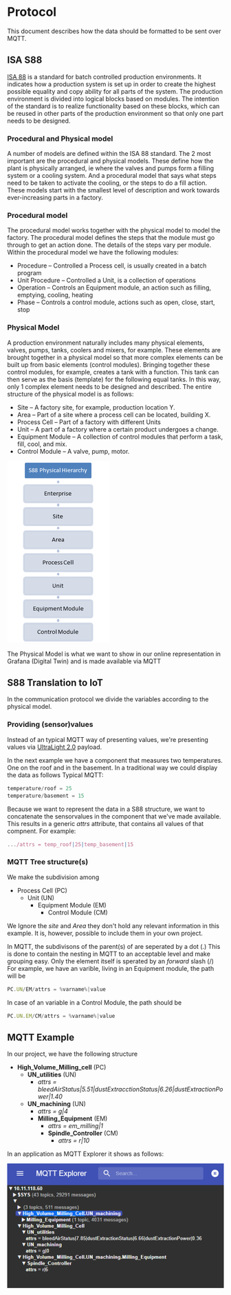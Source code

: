 # Protocol

This document describes how the data should be formatted to be sent over MQTT.

## ISA S88

[ISA 88] is a standard for batch controlled production environments. It indicates how a production system is set up in order to create the highest possible equality and copy ability for all parts of the system. The production environment is divided into logical blocks based on modules. The intention of the standard is to realize functionality based on these blocks, which can be reused in other parts of the production environment so that only one part needs to be designed.

### Procedural and Physical model

A number of models are defined within the ISA 88 standard. The 2 most important are the procedural and physical models. These define how the plant is physically arranged, ie where the valves and pumps form a filling system or a cooling system. And a procedural model that says what steps need to be taken to activate the cooling, or the steps to do a fill action. These models start with the smallest level of description and work towards ever-increasing parts in a factory.

### Procedural model

The procedural model works together with the physical model to model the factory. The procedural model defines the steps that the module must go through to get an action done. The details of the steps vary per module. Within the procedural model we have the following modules:

* Procedure – Controlled a Process cell, is usually created in a batch program
* Unit Procedure – Controlled a Unit, is a collection of operations
* Operation – Controls an Equipment module, an action such as filling, emptying, cooling, heating
* Phase – Controls a control module, actions such as open, close, start, stop

### Physical Model

A production environment naturally includes many physical elements, valves, pumps, tanks, coolers and mixers, for example. These elements are brought together in a physical model so that more complex elements can be built up from basic elements (control modules). Bringing together these control modules, for example, creates a tank with a function. This tank can then serve as the basis (template) for the following equal tanks. In this way, only 1 complex element needs to be designed and described. The entire structure of the physical model is as follows:

* Site – A factory site, for example, production location Y.
* Area – Part of a site where a process cell can be located, building X.
* Process Cell – Part of a factory with different Units
* Unit – A part of a factory where a certain product undergoes a change.
* Equipment Module – A collection of control modules that perform a task, fill, cool, and mix.
* Control Module – A valve, pump, motor.

![Physical Model](/images/ISA88_SummarySmall.png)

The Physical Model is what we want to show in our online representation in Grafana (Digital Twin) and is made available via MQTT

## S88 Translation to IoT

In the communication protocol we divide the variables according to the physical model.

### Providing (sensor)values

Instead of an typical MQTT way of presenting values, we're presenting values via [UltraLight 2.0] payload.

In the next example we have a component that measures two temperatures. One on the roof and in the basement. In a traditional way we could display the data as follows
Typical MQTT:

```jsx
temperature/roof = 25
temperature/basement = 15
```

Because we want to represent the data in a S88 structure, we want to concatenate the sensorvalues in the component that we've made available. This results in a generic *attrs* attribute, that contains all values of that compnent. For example:

```jsx
.../attrs = temp_roof|25|temp_basement|15
```

### MQTT Tree structure(s)

We make the subdivision among

* Process Cell (PC)
  * Unit (UN)
    * Equipment Module (EM)
      * Control Module (CM)

We Ignore the *site* and *Area* they don't hold any relevant information in this example. It is, however, possible to include them in your own project.

In MQTT, the subdivisons of the parent(s) of are seperated by a dot (.) This is done to contain the nesting in MQTT to an acceptable level and make grouping easy. Only the element itself is sperated by an *forward* slash (/)
For example, we have an varible, living in an Equipment module, the path will be

```jsx
PC.UN/EM/attrs = %varname%|value
```

In case of an variable in a Control Module, the path should be

```jsx
PC.UN.EM/CM/attrs = %varname%|value
```

## MQTT Example

In our project, we have the following structure

* **High_Volume_Milling_cell** (PC)
  * **UN_utilities** (UN)
    * *attrs = bleedAirStatus|5.51|dustExtracctionStatus|6.26|dustExtractionPower|1.40*
  * **UN_machining** (UN)
    * *attrs = g|4*
    * **Milling_Equipment** (EM)
      * *attrs = em_milling|1*
      * **Spindle_Controller** (CM)
        * *attrs = r|10*

In an application as MQTT Explorer it shows as follows:

![MQTT Explorer](/images/mqtt_explorer.png)

[ISA 88]: https://iautomation.nl/techniek/automatiseringstechniek/isa-88/?lang=en "ISA S88"
[UltraLight 2.0]: https://fiware-iotagent-ul.readthedocs.io/en/latest/usermanual/index.html#user-programmers-manual "Ultralight 2.0 Protocol"
[MQTT Explorer]: http://mqtt-explorer.com/ "MQTT Explorer"
